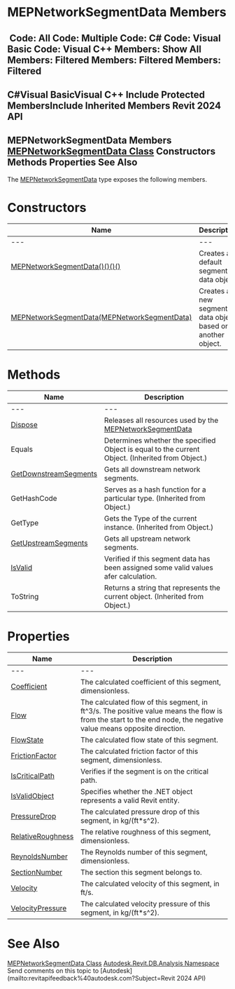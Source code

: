 # MEPNetworkSegmentData Members

﻿
 Code: All Code: Multiple Code: C# Code: Visual Basic Code: Visual C++  Members: Show All Members: Filtered Members: Filtered Members: Filtered   
---  
C#Visual BasicVisual C++
Include Protected MembersInclude Inherited Members
Revit 2024 API  
---  
MEPNetworkSegmentData Members  
[MEPNetworkSegmentData Class](26acc393-12fd-3d27-ee25-f21c88341190.md "MEPNetworkSegmentData Class") Constructors Methods Properties See Also  
---  
The [MEPNetworkSegmentData](26acc393-12fd-3d27-ee25-f21c88341190.md "MEPNetworkSegmentData Class") type exposes the following members.
# Constructors
| Name | Description |
| --- | --- |
| --- | --- | --- |
| [MEPNetworkSegmentData()()()()](095457b7-b6ca-38fd-6450-532d58bed609.md "MEPNetworkSegmentData Constructor") | Creates a default segment data object. |
| [MEPNetworkSegmentData(MEPNetworkSegmentData)](825a23f1-0857-5bad-45f8-554074fd9468.md "MEPNetworkSegmentData Constructor \(MEPNetworkSegmentData\)") | Creates a new segment data object based on another object. |

# Methods
| Name | Description |
| --- | --- |
| --- | --- | --- |
| [Dispose](1e3565ce-b0e4-0571-38c7-c55a004b85b0.md "Dispose Method") | Releases all resources used by the [MEPNetworkSegmentData](26acc393-12fd-3d27-ee25-f21c88341190.md "MEPNetworkSegmentData Class") |
| Equals | Determines whether the specified Object is equal to the current Object. (Inherited from Object.) |
| [GetDownstreamSegments](4c3a42e2-2aa9-b984-e70f-4f05ad2c8453.md "GetDownstreamSegments Method") | Gets all downstream network segments. |
| GetHashCode | Serves as a hash function for a particular type.  (Inherited from Object.) |
| GetType | Gets the Type of the current instance. (Inherited from Object.) |
| [GetUpstreamSegments](7bc0931e-957d-5176-c843-b7d60ed81d9e.md "GetUpstreamSegments Method") | Gets all upstream network segments. |
| [IsValid](76c81b0f-83b9-2e8c-fc16-3e4bfcace264.md "IsValid Method") | Verified if this segment data has been assigned some valid values afer calculation. |
| ToString | Returns a string that represents the current object. (Inherited from Object.) |

# Properties
| Name | Description |
| --- | --- |
| --- | --- | --- |
| [Coefficient](486c56ee-3ee4-17d9-8b5d-fee28f09dfdc.md "Coefficient Property") | The calculated coefficient of this segment, dimensionless. |
| [Flow](a476f7d6-0e62-1c81-4375-8abf65c5f90b.md "Flow Property") | The calculated flow of this segment, in ft^3/s. The positive value means the flow is from the start to the end node, the negative value means opposite direction. |
| [FlowState](ce2a3a55-ea44-ceb8-63e9-1a848f4362d4.md "FlowState Property") | The calculated flow state of this segment. |
| [FrictionFactor](b50a8aef-e217-e788-8d82-00251c30d4dd.md "FrictionFactor Property") | The calculated friction factor of this segment, dimensionless. |
| [IsCriticalPath](36768112-4250-51dd-16b6-ecbc4db55f4e.md "IsCriticalPath Property") | Verifies if the segment is on the critical path. |
| [IsValidObject](f1485ad6-94df-54fa-bea4-aff6b4db1252.md "IsValidObject Property") | Specifies whether the .NET object represents a valid Revit entity. |
| [PressureDrop](d24084b4-7305-029a-1931-d8c6f3905951.md "PressureDrop Property") | The calculated pressure drop of this segment, in kg/(ft*s^2). |
| [RelativeRoughness](67de6fa1-ffa7-f961-10f6-f4ad50d13b23.md "RelativeRoughness Property") | The relative roughness of this segment, dimensionless. |
| [ReynoldsNumber](868514c5-aa7f-34c4-ba3d-96c6ec9c6ee2.md "ReynoldsNumber Property") | The Reynolds number of this segment, dimensionless. |
| [SectionNumber](979e0788-341c-758a-6533-fdebb3953fb6.md "SectionNumber Property") | The section this segment belongs to. |
| [Velocity](388a6784-7351-d0a7-3603-a6b85bf47548.md "Velocity Property") | The calculated velocity of this segment, in ft/s. |
| [VelocityPressure](14ce6033-ad83-e724-d440-d72eb6823ec9.md "VelocityPressure Property") | The calculated velocity pressure of this segment, in kg/(ft*s^2). |

# See Also
[MEPNetworkSegmentData Class](26acc393-12fd-3d27-ee25-f21c88341190.md "MEPNetworkSegmentData Class")
[Autodesk.Revit.DB.Analysis Namespace](958e2e12-587d-f188-5d7b-f13d7dbfdf48.md "Autodesk.Revit.DB.Analysis Namespace")
Send comments on this topic to [Autodesk](mailto:revitapifeedback%40autodesk.com?Subject=Revit 2024 API)